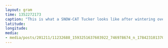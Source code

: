 ```yaml
---
layout: gram
time: 1352272173
caption: "This is what a SNOW-CAT Tucker looks like after wintering over at Siple Dome."
latitude: 
longitude: 
media:
- media/posts/201211/11232688_1593251637603922_746978674_n_17842310137000351.jpg
---
```

